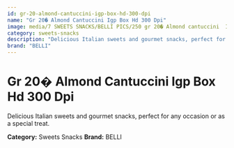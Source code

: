 ```yaml
---
id: gr-20-almond-cantuccini-igp-box-hd-300-dpi
name: "Gr 20� Almond Cantuccini Igp Box Hd 300 Dpi"
image: media/7 SWEETS SNACKS/BELLI PICS/250 gr 20� Almond cantuccini  IGP box-HD 300 DPI.jpg
category: sweets-snacks
description: "Delicious Italian sweets and gourmet snacks, perfect for any occasion or as a special treat."
brand: "BELLI"
---
```


# Gr 20� Almond Cantuccini Igp Box Hd 300 Dpi

Delicious Italian sweets and gourmet snacks, perfect for any occasion or as a special treat.

**Category:** Sweets Snacks
**Brand:** BELLI
